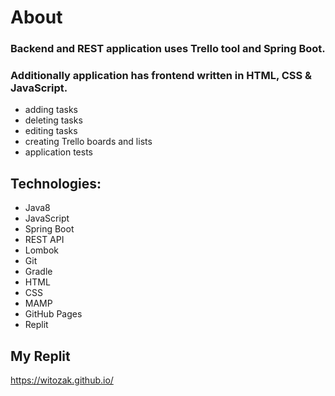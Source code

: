 # About

### Backend and REST application uses Trello tool and Spring Boot.

### Additionally application has frontend written in HTML, CSS & JavaScript.

* adding tasks
* deleting tasks
* editing tasks
* creating Trello boards and lists
* application tests

## Technologies:
* Java8
* JavaScript
* Spring Boot
* REST API
* Lombok
* Git
* Gradle
* HTML
* CSS
* MAMP
* GitHub Pages
* Replit

## My Replit
https://witozak.github.io/
